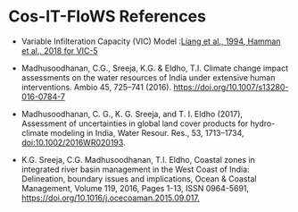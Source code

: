 # Cos-IT-FloWS References

+ Variable Infilteration Capacity (VIC) Model :[Liang et al., 1994, Hamman et al., 2018 for VIC-5](https://vic.readthedocs.io/en/master/Documentation/References/)

+ Madhusoodhanan, C.G., Sreeja, K.G. & Eldho, T.I. Climate change impact assessments on the water resources of India under extensive human interventions. Ambio 45, 725–741 (2016). <https://doi.org/10.1007/s13280-016-0784-7>

+ Madhusoodhanan, C. G., K. G. Sreeja, and T. I. Eldho (2017), Assessment of uncertainties in global land cover products for hydro-climate modeling in India, Water Resour. Res., 53, 1713–1734, <doi:10.1002/2016WR020193>.

+ K.G. Sreeja, C.G. Madhusoodhanan, T.I. Eldho,
Coastal zones in integrated river basin management in the West Coast of India: Delineation, boundary issues and implications,
Ocean & Coastal Management,
Volume 119,
2016,
Pages 1-13,
ISSN 0964-5691,
<https://doi.org/10.1016/j.ocecoaman.2015.09.017.>

<!-- ADD AI modelling and News Article links -->
